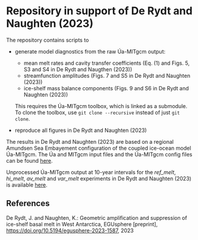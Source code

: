 # Repository in support of De Rydt and Naughten (2023)

The repository contains scripts to

* generate model diagnostics from the raw Úa-MITgcm output:
  + mean melt rates and cavity transfer coefficients (Eq. (1) and Figs. 5, S3 and S4 in De Rydt and Naugthen (2023))
  + streamfunction amplitudes (Figs. 7 and S5 in De Rydt and Naughten (2023))
  + ice-shelf mass balance components (Figs. 9 and S6 in De Rydt and Naughten (2023))
    
  This requires the Úa-MITgcm toolbox, which is linked as a submodule. To clone the toolbox, use `git clone --recursive` instead of just `git clone`.
  
* reproduce all figures in De Rydt and Naughten (2023)

The results in De Rydt and Naughten (2023) are based on a regional Amundsen Sea Embayement configuration of the coupled ice-ocean model Úa-MITgcm. The Úa and MITgcm input files and the Úa-MITgcm config files can be found [here](https://github.com/knaughten/UaMITgcm/tree/archer2/example/ASE_999).

Unprocessed Úa-MITgcm output at 10-year intervals for the _ref\_melt_, _hi\_melt_, _av\_melt_ and _var\_melt_ experiments in De Rydt and Naughten (2023) is available [here](https://zenodo.org/records/10778033).

## References
De Rydt, J. and Naughten, K.: Geometric amplification and suppression of ice-shelf basal melt in West Antarctica, EGUsphere \[preprint\], https://doi.org/10.5194/egusphere-2023-1587, 2023



